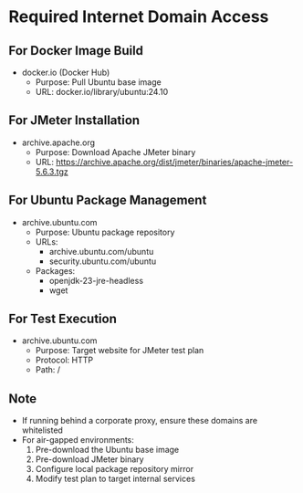 # Required Internet Domain Access

## For Docker Image Build
- docker.io (Docker Hub)
  - Purpose: Pull Ubuntu base image
  - URL: docker.io/library/ubuntu:24.10

## For JMeter Installation
- archive.apache.org
  - Purpose: Download Apache JMeter binary
  - URL: https://archive.apache.org/dist/jmeter/binaries/apache-jmeter-5.6.3.tgz

## For Ubuntu Package Management
- archive.ubuntu.com
  - Purpose: Ubuntu package repository
  - URLs: 
    - archive.ubuntu.com/ubuntu
    - security.ubuntu.com/ubuntu
  - Packages:
    - openjdk-23-jre-headless
    - wget

## For Test Execution
- archive.ubuntu.com
  - Purpose: Target website for JMeter test plan
  - Protocol: HTTP
  - Path: /

## Note
- If running behind a corporate proxy, ensure these domains are whitelisted
- For air-gapped environments:
  1. Pre-download the Ubuntu base image
  2. Pre-download JMeter binary
  3. Configure local package repository mirror
  4. Modify test plan to target internal services
